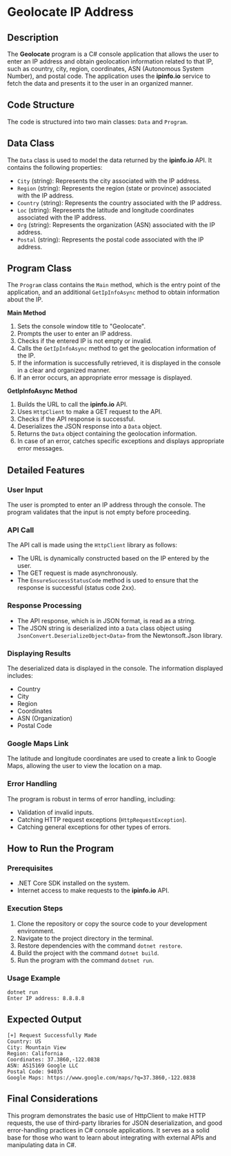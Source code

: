 # Geolocate IP Address

## Description

The **Geolocate** program is a C# console application that allows the user to enter an IP address and obtain geolocation information related to that IP, such as country, city, region, coordinates, ASN (Autonomous System Number), and postal code. The application uses the **ipinfo.io** service to fetch the data and presents it to the user in an organized manner.

## Code Structure

The code is structured into two main classes: `Data` and `Program`.

## Data Class

The `Data` class is used to model the data returned by the **ipinfo.io** API. It contains the following properties:

- `City` (string): Represents the city associated with the IP address.
- `Region` (string): Represents the region (state or province) associated with the IP address.
- `Country` (string): Represents the country associated with the IP address.
- `Loc` (string): Represents the latitude and longitude coordinates associated with the IP address.
- `Org` (string): Represents the organization (ASN) associated with the IP address.
- `Postal` (string): Represents the postal code associated with the IP address.

## Program Class

The `Program` class contains the `Main` method, which is the entry point of the application, and an additional `GetIpInfoAsync` method to obtain information about the IP.

**Main Method**

1. Sets the console window title to "Geolocate".
2. Prompts the user to enter an IP address.
3. Checks if the entered IP is not empty or invalid.
4. Calls the `GetIpInfoAsync` method to get the geolocation information of the IP.
5. If the information is successfully retrieved, it is displayed in the console in a clear and organized manner.
6. If an error occurs, an appropriate error message is displayed.

**GetIpInfoAsync Method**

1. Builds the URL to call the **ipinfo.io** API.
2. Uses `HttpClient` to make a GET request to the API.
3. Checks if the API response is successful.
4. Deserializes the JSON response into a `Data` object.
5. Returns the `Data` object containing the geolocation information.
6. In case of an error, catches specific exceptions and displays appropriate error messages.

## Detailed Features

### User Input

The user is prompted to enter an IP address through the console. The program validates that the input is not empty before proceeding.

### API Call

The API call is made using the `HttpClient` library as follows:

- The URL is dynamically constructed based on the IP entered by the user.
- The GET request is made asynchronously.
- The `EnsureSuccessStatusCode` method is used to ensure that the response is successful (status code 2xx).

### Response Processing

- The API response, which is in JSON format, is read as a string.
- The JSON string is deserialized into a `Data` class object using `JsonConvert.DeserializeObject<Data>` from the Newtonsoft.Json library.

### Displaying Results

The deserialized data is displayed in the console. The information displayed includes:

- Country
- City
- Region
- Coordinates
- ASN (Organization)
- Postal Code

### Google Maps Link

The latitude and longitude coordinates are used to create a link to Google Maps, allowing the user to view the location on a map.

### Error Handling

The program is robust in terms of error handling, including:

- Validation of invalid inputs.
- Catching HTTP request exceptions (`HttpRequestException`).
- Catching general exceptions for other types of errors.

## How to Run the Program

### Prerequisites

- .NET Core SDK installed on the system.
- Internet access to make requests to the **ipinfo.io** API.

### Execution Steps

1. Clone the repository or copy the source code to your development environment.
2. Navigate to the project directory in the terminal.
3. Restore dependencies with the command `dotnet restore`.
4. Build the project with the command `dotnet build`.
5. Run the program with the command `dotnet run`.

### Usage Example

```
dotnet run
Enter IP address: 8.8.8.8
```
## Expected Output
```
[+] Request Successfully Made
Country: US
City: Mountain View
Region: California
Coordinates: 37.3860,-122.0838
ASN: AS15169 Google LLC
Postal Code: 94035
Google Maps: https://www.google.com/maps/?q=37.3860,-122.0838
```

## Final Considerations
This program demonstrates the basic use of HttpClient to make HTTP requests, the use of third-party libraries for JSON deserialization, and good error-handling practices in C# console applications. It serves as a solid base for those who want to learn about integrating with external APIs and manipulating data in C#.
